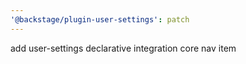 ```yaml
---
'@backstage/plugin-user-settings': patch
---
```


add user-settings declarative integration core nav item
